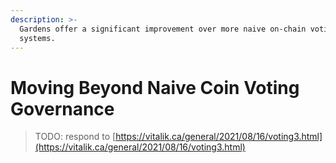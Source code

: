 ```yaml
---
description: >-
  Gardens offer a significant improvement over more naive on-chain voting
  systems.
---
```


# Moving Beyond Naive Coin Voting Governance

> TODO: respond to [https://vitalik.ca/general/2021/08/16/voting3.html](https://vitalik.ca/general/2021/08/16/voting3.html)

